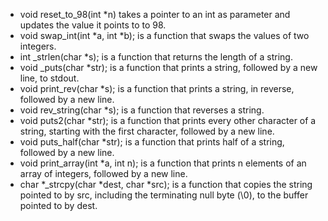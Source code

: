 - void reset_to_98(int *n) takes a pointer to an int as parameter and updates the value it points to to 98.
- void swap_int(int *a, int *b); is a function that swaps the values of two integers.
- int _strlen(char *s); is a function that returns the length of a string.
- void _puts(char *str); is a function that prints a string, followed by a new line, to stdout.
- void print_rev(char *s); is a function that prints a string, in reverse, followed by a new line.
- void rev_string(char *s); is a function that reverses a string.
- void puts2(char *str); is a function that prints every other character of a string, starting with the first character, followed by a new line.
- void puts_half(char *str); is a function that prints half of a string, followed by a new line.
- void print_array(int *a, int n); is  a function that prints n elements of an array of integers, followed by a new line.
- char *_strcpy(char *dest, char *src); is a function that copies the string pointed to by src, including the terminating null byte (\0), to the buffer pointed to by dest.
